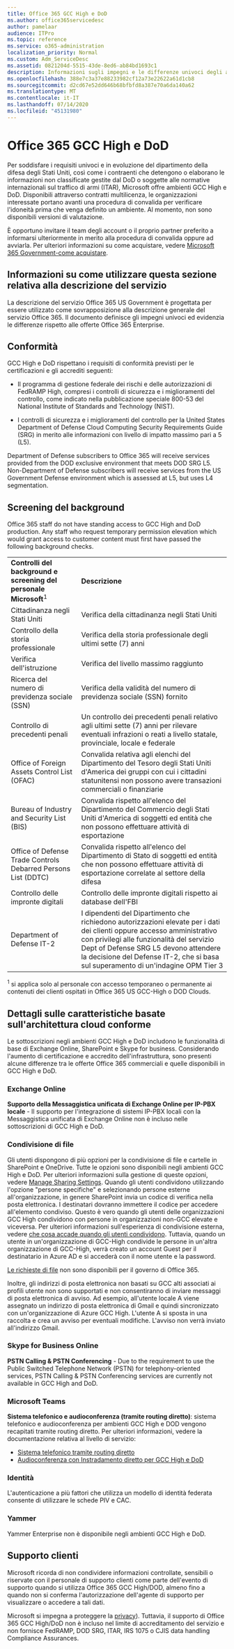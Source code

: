 ```yaml
---
title: Office 365 GCC High e DoD
ms.author: office365servicedesc
author: pamelaar
audience: ITPro
ms.topic: reference
ms.service: o365-administration
localization_priority: Normal
ms.custom: Adm_ServiceDesc
ms.assetid: 0821204d-5515-43de-8ed6-ab84bd1693c1
description: Informazioni sugli impegni e le differenze univoci degli ambienti Office 365 GCC High e DoD rispetto all'ambiente commerciale Office 365.
ms.openlocfilehash: 388e7c3a37e88233982cf12a73e22622a61d1cb8
ms.sourcegitcommit: d2cd67e52dd646b68bfbfd8a387e70a6da140a62
ms.translationtype: MT
ms.contentlocale: it-IT
ms.lasthandoff: 07/14/2020
ms.locfileid: "45131980"
---
```

# <a name="office-365-gcc-high-and-dod"></a>Office 365 GCC High e DoD

Per soddisfare i requisiti univoci e in evoluzione del dipartimento della difesa degli Stati Uniti, così come i contraenti che detengono o elaborano le informazioni non classificate gestite dal DoD o soggette alle normative internazionali sul traffico di armi (ITAR), Microsoft offre ambienti GCC High e DoD. Disponibili attraverso contratti multilicenza, le organizzazioni interessate portano avanti una procedura di convalida per verificare l'idoneità prima che venga definito un ambiente. Al momento, non sono disponibili versioni di valutazione. 
  
È opportuno invitare il team degli account o il proprio partner preferito a informarsi ulteriormente in merito alla procedura di convalida oppure ad avviarla. Per ulteriori informazioni su come acquistare, vedere [Microsoft 365 Government-come acquistare](https://docs.microsoft.com/office365/servicedescriptions/office-365-platform-service-description/office-365-us-government/microsoft-365-government-how-to-buy).
  
## <a name="how-to-use-this-service-description-section"></a>Informazioni su come utilizzare questa sezione relativa alla descrizione del servizio

La descrizione del servizio Office 365 US Government è progettata per essere utilizzato come sovrapposizione alla descrizione generale del servizio Office 365. Il documento definisce gli impegni univoci ed evidenzia le differenze rispetto alle offerte Office 365 Enterprise.
  
## <a name="compliance"></a>Conformità

GCC High e DoD rispettano i requisiti di conformità previsti per le certificazioni e gli accrediti seguenti: 
  
- Il programma di gestione federale dei rischi e delle autorizzazioni di FedRAMP High, compresi i controlli di sicurezza e i miglioramenti del controllo, come indicato nella pubblicazione speciale 800-53 del National Institute of Standards and Technology (NIST).
    
- I controlli di sicurezza e i miglioramenti del controllo per la United States Department of Defense Cloud Computing Security Requirements Guide (SRG) in merito alle informazioni con livello di impatto massimo pari a 5 (L5).
    
Department of Defense subscribers to Office 365 will receive services provided from the DOD exclusive environment that meets DOD SRG L5. Non-Department of Defense subscribers will receive services from the US Government Defense environment which is assessed at L5, but uses L4 segmentation.
  
## <a name="background-screening"></a>Screening del background

Office 365 staff do not have standing access to GCC High and DoD production. Any staff who request temporary permission elevation which would grant access to customer content must first have passed the following background checks.
  
|||
|:-----|:-----|
|**Controlli del background e screening del personale Microsoft**<sup>1</sup> <br/> |**Descrizione** <br/> |
|Cittadinanza negli Stati Uniti  <br/> |Verifica della cittadinanza negli Stati Uniti  <br/> |
|Controllo della storia professionale  <br/> |Verifica della storia professionale degli ultimi sette (7) anni  <br/> |
|Verifica dell'istruzione  <br/> |Verifica del livello massimo raggiunto  <br/> |
|Ricerca del numero di previdenza sociale (SSN)  <br/> |Verifica della validità del numero di previdenza sociale (SSN) fornito  <br/> |
|Controllo di precedenti penali  <br/> |Un controllo dei precedenti penali relativo agli ultimi sette (7) anni per rilevare eventuali infrazioni o reati a livello statale, provinciale, locale e federale  <br/> |
|Office of Foreign Assets Control List (OFAC)  <br/> |Convalida relativa agli elenchi del Dipartimento del Tesoro degli Stati Uniti d'America dei gruppi con cui i cittadini statunitensi non possono avere transazioni commerciali o finanziarie  <br/> |
|Bureau of Industry and Security List (BIS)  <br/> |Convalida rispetto all'elenco del Dipartimento del Commercio degli Stati Uniti d'America di soggetti ed entità che non possono effettuare attività di esportazione  <br/> |
|Office of Defense Trade Controls Debarred Persons List (DDTC)  <br/> |Convalida rispetto all'elenco del Dipartimento di Stato di soggetti ed entità che non possono effettuare attività di esportazione correlate al settore della difesa  <br/> |
|Controllo delle impronte digitali  <br/> |Controllo delle impronte digitali rispetto ai database dell'FBI  <br/> |
|Department of Defense IT-2  <br/> |I dipendenti del Dipartimento che richiedono autorizzazioni elevate per i dati dei clienti oppure accesso amministrativo con privilegi alle funzionalità del servizio Dept of Defense SRG L5 devono attendere la decisione del Defense IT-2, che si basa sul superamento di un'indagine OPM Tier 3  <br/> |

<sup>1</sup> si applica solo al personale con accesso temporaneo o permanente ai contenuti dei clienti ospitati in Office 365 US GCC-High o DOD Clouds.
## <a name="feature-nuances-based-on-compliant-cloud-architecture"></a>Dettagli sulle caratteristiche basate sull'architettura cloud conforme

Le sottoscrizioni negli ambienti GCC High e DoD includono le funzionalità di base di Exchange Online, SharePoint e Skype for business. Considerando l'aumento di certificazione e accredito dell'infrastruttura, sono presenti alcune differenze tra le offerte Office 365 commerciali e quelle disponibili in GCC High e DoD.
  
### <a name="exchange-online"></a>Exchange Online

 **Supporto della Messaggistica unificata di Exchange Online per IP-PBX locale** - Il supporto per l'integrazione di sistemi IP-PBX locali con la Messaggistica unificata di Exchange Online non è incluso nelle sottoscrizioni di GCC High e DoD. 
  
### <a name="file-sharing"></a>Condivisione di file

Gli utenti dispongono di più opzioni per la condivisione di file e cartelle in SharePoint e OneDrive. Tutte le opzioni sono disponibili negli ambienti GCC High e DoD. Per ulteriori informazioni sulla gestione di queste opzioni, vedere [Manage Sharing Settings](/sharepoint/turn-external-sharing-on-or-off). Quando gli utenti condividono utilizzando l'opzione "persone specifiche" e selezionando persone esterne all'organizzazione, in genere SharePoint invia un codice di verifica nella posta elettronica. I destinatari dovranno immettere il codice per accedere all'elemento condiviso. Questo è vero quando gli utenti delle organizzazioni GCC High condividono con persone in organizzazioni non-GCC elevate e viceversa. Per ulteriori informazioni sull'esperienza di condivisione esterna, vedere [che cosa accade quando gli utenti condividono](/sharepoint/external-sharing-overview#what-happens-when-users-share). Tuttavia, quando un utente in un'organizzazione di GCC-High condivide le persone in un'altra organizzazione di GCC-High, verrà creato un account Guest per il destinatario in Azure AD e si accederà con il nome utente e la password. 

[Le richieste di file](https://support.office.com/article/f54aa7f8-2589-4421-b351-d415fc3b83af) non sono disponibili per il governo di Office 365.

Inoltre, gli indirizzi di posta elettronica non basati su GCC alti associati ai profili utente non sono supportati e non consentiranno di inviare messaggi di posta elettronica di avviso. Ad esempio, all'utente locale A viene assegnato un indirizzo di posta elettronica di Gmail e quindi sincronizzato con un'organizzazione di Azure GCC High. L'utente A si sposta in una raccolta e crea un avviso per eventuali modifiche. L'avviso non verrà inviato all'indirizzo Gmail.
  

### <a name="skype-for-business-online"></a>Skype for Business Online

 **PSTN Calling &amp; PSTN Conferencing** - Due to the requirement to use the Public Switched Telephone Network (PSTN) for telephony-oriented services, PSTN Calling &amp; PSTN Conferencing services are currently not available in GCC High and DoD.

### <a name="microsoft-teams"></a>Microsoft Teams

**Sistema telefonico e audioconferenza (tramite routing diretto)**: sistema telefonico e audioconferenza per ambienti GCC High e DOD vengono recapitati tramite routing diretto. Per ulteriori informazioni, vedere la documentazione relativa al livello di servizio:

- [Sistema telefonico tramite routing diretto](https://docs.microsoft.com/microsoftteams/here-s-what-you-get-with-phone-system)
- [Audioconferenza con Instradamento diretto per GCC High e DoD](https://docs.microsoft.com/microsoftteams/audio-conferencing-with-direct-routing-for-gcch-and-dod)

### <a name="identity"></a>Identità

L'autenticazione a più fattori che utilizza un modello di identità federata consente di utilizzare le schede PIV e CAC.
  
### <a name="yammer"></a>Yammer

Yammer Enterprise non è disponibile negli ambienti GCC High e DoD.
  
## <a name="customer-support"></a>Supporto clienti

Microsoft ricorda di non condividere informazioni controllate, sensibili o riservate con il personale di supporto clienti come parte dell'evento di supporto quando si utilizza Office 365 GCC High/DOD, almeno fino a quando non si conferma l'autorizzazione dell'agente di supporto per visualizzare o accedere a tali dati.

Microsoft si impegna a proteggere la [privacy](https://privacy.microsoft.com/privacystatement)). Tuttavia, il supporto di Office 365 GCC High/DoD non è incluso nel limite di accreditamento del servizio e non fornisce FedRAMP, DOD SRG, ITAR, IRS 1075 o CJIS data handling Compliance Assurances.
